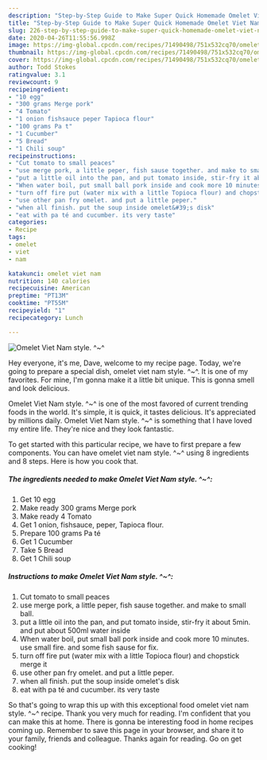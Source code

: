 ```yaml
---
description: "Step-by-Step Guide to Make Super Quick Homemade Omelet Viet Nam style. ^~^"
title: "Step-by-Step Guide to Make Super Quick Homemade Omelet Viet Nam style. ^~^"
slug: 226-step-by-step-guide-to-make-super-quick-homemade-omelet-viet-nam-style
date: 2020-04-26T11:55:56.998Z
image: https://img-global.cpcdn.com/recipes/71490498/751x532cq70/omelet-viet-nam-style-recipe-main-photo.jpg
thumbnail: https://img-global.cpcdn.com/recipes/71490498/751x532cq70/omelet-viet-nam-style-recipe-main-photo.jpg
cover: https://img-global.cpcdn.com/recipes/71490498/751x532cq70/omelet-viet-nam-style-recipe-main-photo.jpg
author: Todd Stokes
ratingvalue: 3.1
reviewcount: 9
recipeingredient:
- "10 egg"
- "300 grams Merge pork"
- "4 Tomato"
- "1 onion fishsauce peper Tapioca flour"
- "100 grams Pa t"
- "1 Cucumber"
- "5 Bread"
- "1 Chili soup"
recipeinstructions:
- "Cut tomato to small peaces"
- "use merge pork, a little peper, fish sause together. and make to small ball."
- "put a little oil into the pan, and put tomato inside, stir-fry it about 5min. and put about 500ml water inside"
- "When water boil, put small ball pork inside and cook more 10 minutes. use small fire. and some fish sause for fix."
- "turn off fire put (water mix with a little Topioca flour) and chopstick merge it"
- "use other pan fry omelet. and put a little peper."
- "when all finish. put the soup inside omelet&#39;s disk"
- "eat with pa té and cucumber. its very taste"
categories:
- Recipe
tags:
- omelet
- viet
- nam

katakunci: omelet viet nam 
nutrition: 140 calories
recipecuisine: American
preptime: "PT13M"
cooktime: "PT55M"
recipeyield: "1"
recipecategory: Lunch

---
```



![Omelet Viet Nam style. ^~^](https://img-global.cpcdn.com/recipes/71490498/751x532cq70/omelet-viet-nam-style-recipe-main-photo.jpg)

Hey everyone, it's me, Dave, welcome to my recipe page. Today, we're going to prepare a special dish, omelet viet nam style. ^~^. It is one of my favorites. For mine, I'm gonna make it a little bit unique. This is gonna smell and look delicious.



Omelet Viet Nam style. ^~^ is one of the most favored of current trending foods in the world. It's simple, it is quick, it tastes delicious. It's appreciated by millions daily. Omelet Viet Nam style. ^~^ is something that I have loved my entire life. They're nice and they look fantastic.


To get started with this particular recipe, we have to first prepare a few components. You can have omelet viet nam style. ^~^ using 8 ingredients and 8 steps. Here is how you cook that.

<!--inarticleads1-->

##### The ingredients needed to make Omelet Viet Nam style. ^~^:

1. Get 10 egg
1. Make ready 300 grams Merge pork
1. Make ready 4 Tomato
1. Get 1 onion, fishsauce, peper, Tapioca flour.
1. Prepare 100 grams Pa té
1. Get 1 Cucumber
1. Take 5 Bread
1. Get 1 Chili soup




<!--inarticleads2-->

##### Instructions to make Omelet Viet Nam style. ^~^:

1. Cut tomato to small peaces
1. use merge pork, a little peper, fish sause together. and make to small ball.
1. put a little oil into the pan, and put tomato inside, stir-fry it about 5min. and put about 500ml water inside
1. When water boil, put small ball pork inside and cook more 10 minutes. use small fire. and some fish sause for fix.
1. turn off fire put (water mix with a little Topioca flour) and chopstick merge it
1. use other pan fry omelet. and put a little peper.
1. when all finish. put the soup inside omelet&#39;s disk
1. eat with pa té and cucumber. its very taste




So that's going to wrap this up with this exceptional food omelet viet nam style. ^~^ recipe. Thank you very much for reading. I'm confident that you can make this at home. There is gonna be interesting food in home recipes coming up. Remember to save this page in your browser, and share it to your family, friends and colleague. Thanks again for reading. Go on get cooking!
